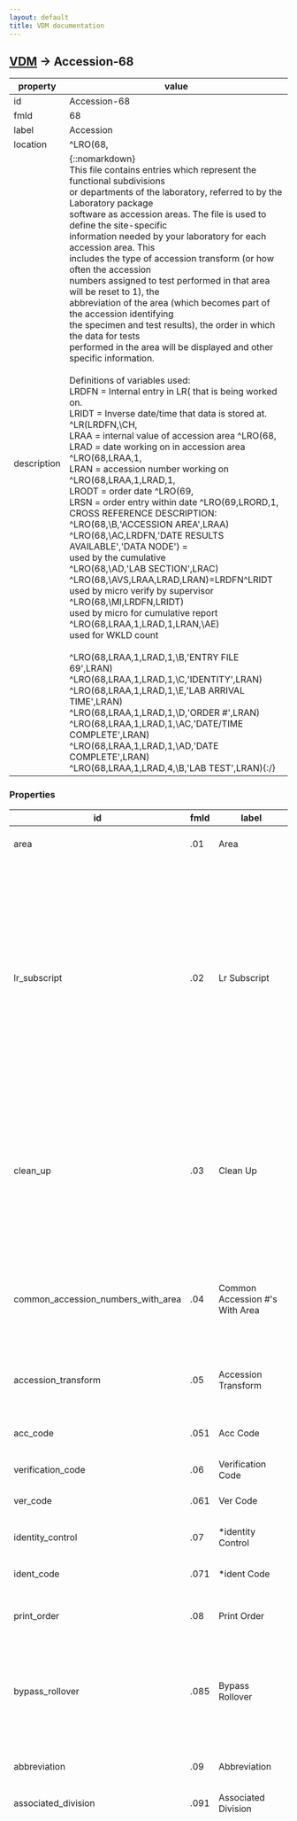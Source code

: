 ```yaml
---
layout: default
title: VDM documentation
---
```


## [VDM](TableOfContent.md) &#8594; Accession-68 

 property | value 
--- | --- 
 id | Accession-68
 fmId | 68
 label | Accession
 location | ^LRO(68,
 description | {::nomarkdown} <br/>This file contains entries which represent the functional subdivisions<br/>or departments of the laboratory, referred to by the Laboratory package<br/>software as accession areas.  The file is used to define the site-specific<br/>information needed by your laboratory for each accession area.  This <br/>includes the type of accession transform (or how often the accession <br/>numbers assigned to test performed in that area will be reset to 1), the<br/>abbreviation of the area (which becomes part of the accession identifying<br/>the specimen and test results), the order in which the data for tests<br/>performed in the area will be displayed and other specific information.<br/> <br/>Definitions of variables used:<br/> LRDFN = Internal entry in LR( that is being worked on.<br/> LRIDT = Inverse date/time that data is stored at. ^LR(LRDFN,\CH\,<br/> LRAA = internal value of accession area ^LRO(68,<br/> LRAD = date working on in accession area ^LRO(68,LRAA,1,<br/> LRAN = accession number working on ^LRO(68,LRAA,1,LRAD,1,<br/> LRODT = order date ^LRO(69,<br/> LRSN = order entry within date ^LRO(69,LRORD,1,<br/>CROSS REFERENCE DESCRIPTION:<br/> ^LRO(68,\B\,'ACCESSION AREA',LRAA)<br/> ^LRO(68,\AC\,LRDFN,'DATE RESULTS AVAILABLE','DATA NODE') =<br/>    used by the cumulative<br/> ^LRO(68,\AD\,'LAB SECTION',LRAC)<br/> ^LRO(68,\AVS\,LRAA,LRAD,LRAN)=LRDFN^LRIDT<br/>    used by micro verify by supervisor<br/> ^LRO(68,\MI\,LRDFN,LRIDT)<br/>    used by micro for cumulative report<br/> ^LRO(68,LRAA,1,LRAD,1,LRAN,\AE\)<br/>    used for WKLD count<br/>  <br/> ^LRO(68,LRAA,1,LRAD,1,\B\,'ENTRY FILE 69',LRAN)<br/> ^LRO(68,LRAA,1,LRAD,1,\C\,'IDENTITY',LRAN)<br/> ^LRO(68,LRAA,1,LRAD,1,\E\,'LAB ARRIVAL TIME',LRAN)<br/> ^LRO(68,LRAA,1,LRAD,1,\D\,'ORDER #',LRAN)<br/> ^LRO(68,LRAA,1,LRAD,1,\AC\,'DATE/TIME COMPLETE',LRAN)<br/> ^LRO(68,LRAA,1,LRAD,1,\AD\,'DATE COMPLETE',LRAN)<br/> ^LRO(68,LRAA,1,LRAD,4,\B\,'LAB TEST',LRAN){:/}

### Properties

| id | fmId | label | description | datatype | location | attributes | range | 
| --- | --- | --- | --- | --- | --- | --- | --- | 
| area | .01 | Area | {::nomarkdown}The accession area of the Lab.{:/} | STRING |  | REQUIRED, INDEXED |  | 
| lr_subscript | .02 | Lr Subscript | {::nomarkdown}This represents the functional area of the Lab.  Must be chosen from a set of codes.{:/} | ENUMERATION |  | REQUIRED | {::nomarkdown}<dl><dt>BB</dt><dd>BLOOD BANK</dd><dt>EM</dt><dd>ELECTRON MICROSCOPY</dd><dt>SP</dt><dd>SURGICAL PATHOLOGY</dd><dt>CY</dt><dd>CYTOLOGY</dd><dt>MI</dt><dd>MICROBIOLOGY</dd><dt>CH</dt><dd>CHEM, HEM, TOX, RIA, SER, etc.</dd><dt>AU</dt><dd>AUTOPSY</dd></dl>{:/} | 
| clean_up | .03 | Clean Up | {::nomarkdown}Triggered by the Accession Transform field.<br/>Determines frequency of clean up on accession lists.{:/} | ENUMERATION |  | REQUIRED | {::nomarkdown}<dl><dt>M</dt><dd>MONTHLY</dd><dt>Q</dt><dd>QUARTERLY</dd><dt>Y</dt><dd>YEARLY</dd><dt>D</dt><dd>DAILY</dd><dt>W</dt><dd>WEEKLY</dd></dl>{:/} | 
| common_accession_numbers_with_area | .04 | Common Accession #'s With Area | {::nomarkdown}If another accession area is designated here, that other accession area<br/>will be used to find the next \available\ accession number which will be<br/>updated on the other accession area.{:/} | POINTER |  | INDEXED | Accession-68 | 
| accession_transform | .05 | Accession Transform | {::nomarkdown}Determines when a new accession list begins.<br/>Points to the EXECUTE CODE file.{:/} | POINTER |  | REQUIRED | Execute_Code-62_07 | 
| acc_code | .051 | Acc Code | {::nomarkdown}Mumps code that is triggered by the Accession Transform field.{:/} | STRING |  |  |  | 
| verification_code | .06 | Verification Code | {::nomarkdown}Points to EXECUTE CODE file.{:/} | POINTER |  |  | Execute_Code-62_07 | 
| ver_code | .061 | Ver Code | {::nomarkdown}Triggered by the Verification Code field.{:/} | STRING |  |  |  | 
| identity_control | .07 | *identity Control | {::nomarkdown}No longer used.  Will be deleted in later version.{:/} | POINTER |  |  |  | 
| ident_code | .071 | *ident Code | {::nomarkdown}No longer used.  Will be deleted in later version.{:/} | STRING |  |  |  | 
| print_order | .08 | Print Order | {::nomarkdown}The print order of the Accession Area.  If the entry is less than 1 it will not be displayed.{:/} | NUMERIC |  |  |  | 
| bypass_rollover | .085 | Bypass Rollover | {::nomarkdown}If you choose not to bypass rollover (i.e., have a null entry), then any unverified data will be <br/>olled over\ to the next day.  You will not be allowed to have a duplicate accession number.{:/} | BOOLEAN |  |  | {::nomarkdown}<dl><dt>0</dt><dd>false</dd><dt>1</dt><dd>true</dd></dl>{:/} | 
| abbreviation | .09 | Abbreviation | {::nomarkdown}Abbreviation for the accession area.  Must have programmer privileges to alter this entry.{:/} | STRING |  | REQUIRED |  | 
| associated_division | .091 | Associated Division |  | [POINTER] |  |  | {id:Institution-4} | 
| type_of_accession_number | .092 | Type Of Accession Number | {::nomarkdown}This field determines whether a full unique accession number is used for<br/>barcoding and messages between instruments.  The unique accession number<br/>is built from three different numbers, the accession area, the date, and<br/>the accession entry number. If 'S'hort is selected, the accession number<br/>used in barcodes and for input at the instrument keypad is treated the <br/>same as it was traditionally.  The 'L'ong unique accession will always be<br/>generated, it just won't be used in communicating with the instrument, or <br/>for barcoding.  <br/>Examples of the four accession transform<br/>types are:<br/><br/> Daily/Weekly:   3242889999<br/> where     32 is the Accession area identifier (field .091)<br/>            4 is the last digit of the year (1994)<br/>          288 is the Julian date for Oct 15, 1994<br/>         9999 is the 9,999th accession for that date<br/> If the 'L'ong version was 3242889999, 'S'hort would be 9999<br/> If the 'L'ong version was 3242880001, 'S'hort would be 1<br/><br/> Yearly:   3294999999<br/> where      32 is the Accession area identifier (field .091)<br/>            94 is the last two digits of the year (1994)<br/>        999999 is the 999,999th accession for that year<br/> If the 'L'ong version was 3294999999, 'S'hort would be 999999<br/> If the 'L'ong version was 3294000001, 'S'hort would be 1<br/><br/> Quarterly:   3240499999<br/> where      32 is the Accession area identifier (field .091)<br/>             4 is the last digit of the year (1994)<br/>            04 is the fourth quarter of 1994<br/>         99999 is the 99,999th accession for that quarter<br/> If the 'L'ong version was 3240499999, 'S'hort would be 99999<br/> If the 'L'ong version was 3240400001, 'S'hort would be 1<br/><br/> Monthly:   3241299999<br/> where      32 is the Accession area identifier (field .091)<br/>             4 is the last digit of the year (1994)<br/>            12 is the twelfth month of 1994<br/>         99999 is the 99,999th accession for that month<br/> If the 'L'ong version was 3241299999, 'S'hort would be 99999<br/> If the 'L'ong version was 3241200001, 'S'hort would be 1{:/} | ENUMERATION |  |  | {::nomarkdown}<dl><dt>S</dt><dd>SHORT</dd><dt>L</dt><dd>LONG</dd></dl>{:/} | 
| lab_section | .095 | *lab Section | {::nomarkdown}  THIS FIELD HAS BEEN MARKED FOR DELETION IN FUTURE VERSIONS<br/>THE FIELD LAB DIVISION (#.19) WILL BE USED INSTEAD PER WORKLOAD<br/>REVISION.{:/} | POINTER |  |  |  | 
| non_lab_accession_area | .097 | Non Lab Accession Area | {::nomarkdown} This field indicates if this particular accession area is operated by<br/>another service other than Pathology & Laboratory Medicine. If this<br/>accession area in staffed or funded from non Pathology sources, mark this<br/>field yes.<br/>   An example would be Blood Gas laboratory staffed or funded by<br/>Medicine service.<br/> <br/>HOWEVER<br/>If this accession area is used by Point of Care (ie. Nurses entering<br/>finger stick glucose) do not set this field to yes. Because in this case<br/>the location is relevant to DSS database.<br/> <br/>This field is used by the Laboratory DSS workload extraction routine to<br/>determine if the patient location should be passed or not.{:/} | BOOLEAN |  |  | {::nomarkdown}<dl><dt>0</dt><dd>false</dd><dt>1</dt><dd>true</dd></dl>{:/} | 
| responsible_official | .1 | Responsible Official | {::nomarkdown}The responsible official in the laboratory.  Usually the Chief of Laboratory Service, or his designee.{:/} | POINTER |  |  | [New_Person-200](New_Person-200.md) | 
| inhibit_area_label_printing | .11 | Inhibit Area Label Printing | {::nomarkdown}A YES entry stops all label printing for this accession area.{:/} | BOOLEAN |  |  | {::nomarkdown}<dl><dt>1</dt><dd>false</dd><dt>0</dt><dd>true</dd></dl>{:/} | 
| lab_division | .19 | Lab Division | {::nomarkdown}  This field will be used to determine which lab division a particular<br/>accession area belongs.  If this field is not filled in, CP (Clinical<br/>Pathology ) will be assumed.{:/} | ENUMERATION |  | REQUIRED | {::nomarkdown}<dl><dt>CP</dt><dd>CLINICAL PATHOLOGY</dd><dt>AP</dt><dd>ANATOMIC PATHOLOGY</dd></dl>{:/} | 
| numeric_identifier | .4 | Numeric Identifier | {::nomarkdown}This field is used to build the unique accession identifier number.<br/>It is used as the first two characters of the number.  Use the numbers 1-9<br/>and uppercase letters A-Z to designate the identifier. For example, if<br/>you enter 99 all accession identifiers for this accession area will<br/>start with 99, e.g. 9923400025.<br/> <br/>If a single character is used the system will append a leading zero to<br/>the unique identifier generated.<br/> <br/>No two accession areas can use the same identifier.<br/> <br/>Changing the identifier should only be performed when accessioning is not<br/>occurring and when a situation requires it since personnel will memorize<br/>this identifier as representing the accesson area.<br/> <br/>Do NOT switch identifiers between active accession areas since this could<br/>compromise the uniqueness of the resulting unique identifier (UID). The<br/>software when generating a UID checks for the existence of the UID it will<br/>create for an accession. If it currently exists the UID being created will<br/>have \00\ as the numeric identifier.{:/} | STRING |  |  |  | 
| lock_for_load_work_list_build | .7 | Lock For Load/work List Build | {::nomarkdown}This locks the accession to allow only ONE<br/>load/work list to build at a time.{:/} | BOOLEAN |  |  | {::nomarkdown}<dl><dt>1</dt><dd>false</dd><dt>0</dt><dd>true</dd></dl>{:/} | 
| lab_oos_location | .8 | Lab Oos Location | {::nomarkdown}Occassion Of Service (OOS)<br/> <br/> This field is used for passing data to the PCE API. This API is used<br/>to capture CPT codes for laboratory procedures.<br/> <br/>Special OOS Hospital locations have been created that are solely used for<br/>recording workload (No count locations). These OOS location all begin with<br/>'LAB DIV' in their names.<br/> <br/>Example of name:<br/>LAB DIV 600 OOS ID 108<br/>Where 600 is the Station Number from the Institution file (#4).<br/>Where 600 is the division Station Number where the work is done.<br/>Where 108 is the OOS ID (stop code) for the service doing the work.<br/> <br/>Note: The stop code could be one assigned to another service, ie Medicine.<br/>Stop Codes are not limited to Laboratory 108.<br/> <br/>The Laboratory Information Manager has special options used to create new<br/>OOS locations in HOSPITAL LOCATION file. These options are used when and<br/>new division is established or a new stop code is required.<br/> <br/>The location names are constructed by the option and should not be altered<br/>using FileMan. The naming convention is critical to the ability to assign<br/>OOS Hospital Locations to Laboratory Accession (#68) file.<br/> <br/>If a given Accession Area in the Accession file (#68) does not have a<br/>LAB OOS LOCATION S LOCATION (#.8) Hospital Location assigned, the DEFAULT<br/>LAB OOS LOCATION (#.8) from the LABORATORY SITE (#69.9) file will be used.<br/>If the DEFAULT LAB OOS LOCATION field is not defined, no workload will be<br/>captured.{:/} | POINTER |  |  | [Hospital_Location-44](Hospital_Location-44.md) | 
| user_access_authorization | .9 | User Access Authorization | {::nomarkdown}If left blank, any lab person may access this accession area.  If filled<br/>in, only lab persons holding the key that is entered here may use<br/>this accession area.{:/} | POINTER |  |  | Security_Key-19_1 | 
| instrumentation_controls | 1 | Instrumentation Controls | {::nomarkdown}Select the instrument (if appropriate, otherwise use the MANUAL selection)<br/>to be associated with the controls you will be selecting.{:/} | [OBJECT] |  |  | [Instrumentation_Controls-68_09](#Instrumentation_Controls-68_09)  | 
| date | 2 | Date | {::nomarkdown}The date of the accession.{:/} | [OBJECT] |  |  | [Date-68_01](#Date-68_01)  | 
| bar_code_print | 5 | Bar Code Print | {::nomarkdown} This field is used by the label print utilities to determine if<br/>bar code labels should be printed for this accession area.{:/} | ENUMERATION |  |  | {::nomarkdown}<dl><dt>3</dt><dd>CODE39 WITH CHECK DIGIT</dd><dt>0</dt><dd>NONE</dd><dt>4</dt><dd>CODE128</dd><dt>1</dt><dd>YES</dd><dt>2</dt><dd>CODE39</dd></dl>{:/} | 
| bar_code_pad | 5.1 | Bar Code Pad | {::nomarkdown}Enter the number of zeros (\0\) to pad an accession number when printing<br/>a bar code using the accession number. Used when site needs a minimum length<br/>bar code on labels.<br/> <br/>Example if need a four digit bar code then enter four.<br/>        This would produce the following: <br/>        Accession number       Bar Code<br/>              1                  0001<br/>             12                  0012<br/>            123                  0123<br/>           1234                  1234<br/>          12345                 12345{:/} | NUMERIC |  |  |  | 
| alternate_label_entry | 5.2 | Alternate Label Entry | {::nomarkdown}Site can enter an alternate label entry point to be used instead of the<br/>standard lab label routine entry point defined in file LABORATORY SITE<br/>(#69.9).<br/> <br/>This field overrides the label routine settings in file LABORATORY SITE<br/>(#69.9) for this accession area. Field ALTERNATE LABEL ROUTINE (#5.3)<br/>must be completed for the software to use this field. See description<br/>of field #5.3.{:/} | STRING |  |  |  | 
| alternate_label_routine | 5.3 | Alternate Label Routine | {::nomarkdown}Site can enter an alternate label routine to be used instead of the<br/>standard lab label routine defined in file LABORATORY SITE (#69.9).<br/> <br/>This field overrides the label routine settings in file LABORATORY SITE<br/>(#69.9) for this accession area. It is used in conjunction with field<br/>ALTERNATE LABEL ENTRY (#5.2) for building the variable LRLABEL.{:/} | STRING |  |  |  | 
| reserved | 8 | Reserved | {::nomarkdown}Reserved for future use.<br/>the same choices you have for the entire lab. If you have selected<br/>special label in this file then the routine will use this field to<br/>determine what label style to us for this accession area. The field<br/>Bar Code Printer will determine where the label will print. Remember<br/>these three field work together. The Bar code printer, the special<br/>label, and the label type.<br/> <br/>  If you selected special label and leave this field blank the default<br/>will be the 2X5 uneven will be used.<br/> <br/>  NOTE **** These are the same selection available under field #<br/>302 of the LABORATORY SITE file (#69.9), LABEL TYPE.{:/} | ENUMERATION |  |  | {::nomarkdown}<dl><dt>2</dt><dd>ORDER # FIRST</dd><dt>3</dt><dd>MEDLAB</dd><dt>4</dt><dd>SITE FILE</dd><dt>1</dt><dd>2X5 UNEVEN</dd><dt>5</dt><dd>SITE DEVELOPED VAF 10-1392</dd></dl>{:/} | 
| work_area | 9 | Work Area | {::nomarkdown} This field should only be edited if this accession area is used for<br/>the purpose of workload definitions. This accession area is then used<br/>with load/worklist to define the area of the lab which should receive<br/>WKLD credit.<br/> <br/>SPECIMENS CAN NOT BE ACCESSIONED INTO THIS ACCESSION AREA. IT IS SOLELY<br/>FOR THE USE WKLD DEFAULT ANSWERS FOR LMIP/WKLD DATA COLLECTION.{:/} | ENUMERATION |  |  | {::nomarkdown}<dl><dt>WORK AREA</dt><dd>WORK AREA</dd></dl>{:/} | 
| workload_on | 10 | Workload On | {::nomarkdown}  this field is used to activate wkld collection. Each accession area<br/>can be turned on independently. In order for this field to trigger wkld<br/>collection, the field WKLD STATS ON (#17) in the LABORATORY SITE (#69.9)<br/>file must also indicate ON.{:/} | BOOLEAN |  |  | {::nomarkdown}<dl><dt>1</dt><dd>true</dd></dl>{:/} | 
| collect_std_qc_repeats | 11 | Collect Std/qc/repeats | {::nomarkdown} If you wish to have the verification process to prompt the user for<br/>Standards, QC and Repeats after each session enter a Yes.<br/> This will cause the counts entered to be added to all test<br/>the user verified during that particular session.<br/> The function of entering this data can be also done by the option<br/>STD/QC/REPS/MANUAL WKLD COUNT [LR WKLD STD/QC/REPS] found on the <br/>Process Menu [LR DO!].{:/} | BOOLEAN |  |  | {::nomarkdown}<dl><dt>1</dt><dd>true</dd></dl>{:/} | 
| external_service_area | 12 | External Service Area | {::nomarkdown}This field determines if the Accession Area is defined for send out tests.{:/} | BOOLEAN |  |  | {::nomarkdown}<dl><dt>1</dt><dd>false</dd><dt>0</dt><dd>true</dd></dl>{:/} | 

## <a name="Instrumentation_Controls-68_09"></a>Instrumentation_Controls-68_09 

 property | value 
--- | --- 
 id | Instrumentation_Controls-68_09
 label | Instrumentation Controls

### Properties

| id | fmId | label | description | datatype | location | attributes | range | 
| --- | --- | --- | --- | --- | --- | --- | --- | 
| instrumentation_controls | .01 | Instrumentation Controls | {::nomarkdown}You may only change the selection you have chosen by \selecting\<br/>another one.  If you wish to change THIS one, you must delete it first.<br/>(The internal FileMan number is significant, so we can't change the text.){:/} | POINTER |  | REQUIRED | Auto_Instrument-62_4 | 
| control_name | 1 | Control Name | {::nomarkdown}The control that should always be placed with the accession number to be<br/>defined with the ACC # field .001{:/} | [OBJECT] |  |  | {id:Control_Name-68_1,fmId:68.1,label:Control Name,properties:[{id:acc_number,fmId:.001,label:Acc #,description:The numeric part of the accession to be assigned for the indicated\rcontrol, if the number is available and automatic accessioning of\rcontrols is tasked.,datatype:IEN},{id:control_name,fmId:.01,label:Control Name,description:The control that should always be placed with the accession number to be defined with the ACC # field .001.,datatype:POINTER,required:true,range:{id:Lab_Control_Name-62_3}}]} | 

## <a name="Date-68_01"></a>Date-68_01 

 property | value 
--- | --- 
 id | Date-68_01
 label | Date

### Properties

| id | fmId | label | description | datatype | location | attributes | range | 
| --- | --- | --- | --- | --- | --- | --- | --- | 
| date | .01 | Date | {::nomarkdown}The date of the accession.{:/} | DATE-TIME |  | REQUIRED |  | 
| accession_number | 1 | Accession Number | {::nomarkdown}The numeric part of the accession.{:/} | [OBJECT] |  |  | {id:Accession_Number-68_02,fmId:68.02,label:Accession Number,properties:[{id:log,fmId:.001,label:Log,description:The numeric part of the accession.,datatype:IEN},{id:lrdfn,fmId:.01,label:Lrdfn,description:The internal pointer to file 63 is stored here.,datatype:POINTER,required:true,range:{id:Lab_Data-63}},{id:file_number,fmId:1,label:File #,description:The pointer to the File of Files for the entity in field .01 is stored \rhere.,datatype:POINTER,range:{id:File-1}},{id:original_accn_date,fmId:2,label:Original Accn Date,description:The date part of the original accession is stored here.,datatype:DATE-TIME},{id:date_ordered,fmId:3,label:Date Ordered,description:The date the order was placed is stored here.,datatype:DATE-TIME},{id:specimen_number,fmId:4,label:Specimen Number,description:The internal specimen number is stored here.,datatype:NUMERIC},{id:identity,fmId:5,label:Identity,description:The identity from e.g. reference labs etc. is stored here.,datatype:STRING,indexed:true},{id:report_routing_location,fmId:6,label:Report Routing Location,description:The service/location from which the original order came.  The report\ris routed back to this location.,datatype:STRING,required:true},{id:provider,fmId:6.5,label:Provider,description:The internal number of the provider requesting the test(s) is stored here.,datatype:POINTER,required:true,range:{id:New_Person-200}},{id:treating_speciality,fmId:6.6,label:Treating Speciality,description: The treating specialty of the location requesting the test.,datatype:POINTER,required:true,range:{id:Facility_Treating_Specialty-45_7}},{id:login_person,fmId:6.7,label:Log-in Person,description:The pointer to the person (NEW PERSON file) creating this accession is stored here.,datatype:POINTER,range:{id:New_Person-200}},{id:hardware_special_numbers,fmId:8,label:Hardware Special Numbers,description:Data from automated instruments may be stored here for debugging purposes.,datatype:STRING},{id:draw_time,fmId:9,label:Draw Time,description:The date/time the specimen was taken.,datatype:DATE-TIME},{id:date_time_obtained_inexact,fmId:10,label:Date/time Obtained Inexact,description:This field has a \NO\ if the draw time is estimated or unknown.,datatype:BOOLEAN,range:{false:1,true:0}},{id:tests,fmId:11,label:Tests,description:The pointers to the Laboratory Tests for this accession.,datatype:[OBJECT],range:{id:Tests-68_04,fmId:68.04,label:Tests,properties:[{id:_test,fmId:.01,label: Test,description:The pointers to the Laboratory Tests for this accession.,datatype:POINTER,indexed:true,required:true,range:{id:Laboratory_Test-60}},{id:urgency_of_test,fmId:1,label:Urgency Of Test,description:The urgency of the test being completed, e.g. stat, routine, etc.\r  There is a special urgency used only for workload recording called\rWKL. This urgency indicates that this test was not ordered directly,\rbut was added to the accession to support certain workload functions.,datatype:POINTER,required:true,range:{id:Urgency-62_05}},{id:load_list_entry,fmId:2,label:Load List Entry,description:The load/work list location is stored here in \;\ piece format.\r\load list pointer;tray;cup\,datatype:STRING},{id:technologist,fmId:3,label:Technologist,description: The DUZ of the person verifying the test.\rNOTE: This field previously contained technologist initials.\rConverted with the release of version 5.2.,datatype:POINTER,range:{id:New_Person-200}},{id:complete_date,fmId:4,label:Complete Date,description:If null, the test is incomplete.  Otherwise, it is the date/time of completion.,datatype:DATE-TIME},{id:disposition,fmId:5,label:Disposition,datatype:STRING},{id:tally_to_wkld,fmId:5.1,label:Tally To Wkld,description:If test was counted for WKLD workload, workload file entry\r is entered here.\r This flag prevents the test from being counted\r more than once.\rUPDATE THIS FIELD AUTOMATICALLY.,datatype:ENUMERATION,range:{YES:1,HAS NOT:0}},{id:wkld_code,fmId:6,label:Wkld Code,description: This sub file is devoted entirely to workload functions. The data\ris stuffed automatically by routines at the time of verification of the\rtest.,datatype:[OBJECT],range:{id:Wkld_Code-68_14,fmId:68.14,label:Wkld Code,properties:[{id:wkld_code,fmId:.01,label:Wkld Code,description:WKLD codes associated with test/procedure are entered here.,datatype:POINTER,indexed:true,required:true,range:{id:Wkld_Code-64}},{id:test_multiply_factor,fmId:.02,label:Test Multiply Factor,description:Enter the number of times the WKLD code is used for the test/procedure.\rto obtain the correct total weight. The default value is 1. This number\ris used to determine the total weight to credited for this test.\r This is the number of times this test has been counted.,datatype:NUMERIC},{id:wkld_code_counted,fmId:.03,label:Wkld Code Counted,description: This field is used by the workload compiling routine to prevent the\rWKLD code from being counted twice. The number 1 indicates the weight\rhas been captured for this WKLD code.\r  NOTE: THIS FIELD SHOULD NOT BE MANUALLY EDITED.,datatype:BOOLEAN,range:{false:0,true:1}},{id:wkld_code_tally,fmId:.04,label:Wkld Code Tally,description:A WKLD code may have several individual counts.\r Each time a count is made it is added to the WKLD\r code tally and the WKLD CODE COUNTED flag is set to zero.\r This field is utilized when additional work has been added to a part\ricular WKLD code. Microbioloby is a area which many require a WKLD code\rbe counted more than once. This field then contains the total number\rof times the WKLD code weight has been multiplied.\r  NOTE: THIS FIELD SHOULD NOT BE MANUALLY EDITED.,datatype:NUMERIC},{id:wkld_code_repeat_count,fmId:.05,label:Wkld Code Repeat Count,description:  This field is not being presently used. It may be used in the\rfuture to automatically capture repeat workload. Another field\rin ^LRO(64.1, is being used to capture this data from manual entry.,datatype:NUMERIC},{id:completion_time,fmId:1,label:Completion Time,description: This field conatins the completion time for this individual WKLD code\rprocedure. It calulated at the time of verification by the routines\rwhich stuff the data into this field.,datatype:DATE-TIME},{id:user,fmId:2,label:User,description:  This field contains the person (NEW PERSON file) which verified this \rparticular portion of the test. This field is automatically stuffed at \rthe time of verification.,datatype:POINTER,range:{id:New_Person-200}},{id:institution,fmId:3,label:Institution,description:  This is the institution the verifying person used when logging on\rto the system. This field allow the workload from Multi-Div sites\rto be stored and counted separately.,datatype:POINTER,range:{id:Institution-4}},{id:major_section,fmId:4,label:Major Section,description:  This field contains the accession area which should recieve credit for\rthis workload. ie CHEMISTRY,datatype:POINTER,range:{id:Accession-68}},{id:lab_subsection,fmId:5,label:Lab Subsection,description: This the second level used for identifying where workload credit should\rbe credited.\r ie. SPECIAL CHEMISTRY,datatype:POINTER,range:{id:Accession-68}},{id:work_area,fmId:6,label:Work Area,description: This is the lowest level used to credit workload. This field may be\rthe same as the LAB SUBSECTION entry.\r i.e., ELECTROPHORESIS,datatype:POINTER,range:{id:Accession-68}},{id:manual_edit,fmId:12,label:Manual Edit,description: If this data is entered manually via a edit template. This field would\rindicate if the data was not stuffed automatically.,datatype:BOOLEAN,range:{true:1}}]}},{id:identity,fmId:7,label:*identity,description:Will deleted in future versions.,datatype:STRING,deprecated:true},{id:wkld_suffix,fmId:8,label:Wkld Suffix,description: This field contains the WKLD code suffix used to identify the method\rused to verify this particular test. The suffix is stuffed at\rthe time of verification automatically. This field can be used to sort\rmethods used to assay various test.\r  The decimal point of the WKLD code suffix is stripped off.,datatype:STRING},{id:parent_test,fmId:8.1,label:Parent Test,description: This field contains the parent ordered test. In the case of panel test,\rthis field will contain the original ordered test.,datatype:POINTER,range:{id:Laboratory_Test-60}},{id:shipping_manifest,fmId:9,label:Shipping Manifest,description:This fields is used at the collection site to determine the exact\rplacement of each test.  This field will contain the shipping manifest\rcode for referral or send out lab tests.  For all local tests the field\rwill be null.,datatype:POINTER,range:{id:Lab_Shipping_Manifest-62_8}}]}},{id:lab_arrival_time,fmId:12,label:Lab Arrival Time,description:The date/time the specimen arrived at the lab.,datatype:DATE-TIME,indexed:true},{id:date_time_results_available,fmId:13,label:Date/time Results Available,description:The date/time all results for the accession are available.,datatype:DATE-TIME},{id:inverse_date,fmId:13.5,label:Inverse Date,description:9999999 minus the internal entry in field 9,datatype:DATE-TIME},{id:comment,fmId:13.6,label:Comment,description:A one line comment for the accession.,datatype:STRING},{id:order_number,fmId:14,label:Order #,description:The original order number is stored here.,datatype:STRING,indexed:true},{id:accession,fmId:15,label:Accession,description:The printable form of the Accession is stored here.,datatype:STRING},{id:in_common_accession,fmId:15.1,label:In Common Accession,description:When this accession area is 'in common' with another accession\rarea the printable form of the 'in common' accession is stored\rhere.,datatype:STRING},{id:uid,fmId:16,label:Uid,description: This is the UID used by the HOST LEDI system for this order/accession.\r \rThis field is used by the LEDI software.,datatype:STRING,indexed:true},{id:ordering_site,fmId:16.1,label:Ordering Site,description: This field contains the pointer to the INSTITUTION file for the\rMailMan domain location of the computer system. All LEDI results are\rreturned to the Ordering computer system.\r \rLocation to send LEDI HL7 result messages.\r \rThis field is used by LEDI software.,datatype:POINTER,indexed:true,range:{id:Institution-4}},{id:collecting_site,fmId:16.2,label:Collecting Site,description: This field contain the pointer to the INSTITUTION file for the actual\rcollection site. The ordering site is the MailMan location of the computer\rsystem. MailMan domain location and the collecting site may be different.\r \rThis field is used by LEDI software.,datatype:POINTER,range:{id:Institution-4}},{id:host_uid,fmId:16.3,label:Host Uid,description: Each Order/Accession is given a HOST UID. The UID is stored in this\rlocation. If LEDI software is used to accession specimens, usually the\rcollecting sites UID is used to track specimens. If the collecting UID\rconflict is the HOST system number sequence, the HOST UID will be used\rinstead of the collecting site's UID.\r \rThis field is used by LEDI software.,datatype:STRING,indexed:true},{id:ordering_site_uid,fmId:16.4,label:Ordering Site Uid,description: This field contains the collecting sites UID for this specimen.\r \rThis field is used by LEDI software.,datatype:STRING},{id:div,fmId:26,label:Div,description: This field contains the division of the person ordering the test\rfor this accession number. The DUZ(2) is used to determine the division\rpointer. In some cases this field may be blank, example auto accession\rcontrols.,datatype:POINTER,indexed:true,range:{id:Institution-4}},{id:pce_enc_number,fmId:30,label:Pce Enc #,description:This field contains a list of PCE Encounters generated for this accession.\rIf there are multiple encounter numbers for this accession, they are\rseparated by ';'.\r \rThis field is only populated if professional service PCE workload is\rgenerated. This is usually the type of PCE workload generated by\rPathologist reporting anatomical pathology services.\r \rPCE workload is only generated for those hospital locations with the type\rof clinic, module or other. No PCE workload is generated for in-patient\rlocations.,datatype:STRING},{id:specimen,fmId:50,label:Specimen,description:The site/specimen from the Topography Field file.  There may be more\rthan one specimen for certain types of accessions.,datatype:[OBJECT],range:{id:Specimen-68_05,fmId:68.05,label:Specimen,properties:[{id:specimen,fmId:.01,label:Specimen,description:The site/specimen from the Topography field file.  There may be\rmore than one specimen for certain types of accessions.,datatype:POINTER,required:true,range:{id:Topography_Field-61}},{id:collection_sample,fmId:1,label:Collection Sample,description:The collection sample is from file 62.,datatype:POINTER,range:{id:Collection_Sample-62}},{id:test,fmId:2,label:Test,description: This field contains the test ordered for this patient/specimen,datatype:[OBJECT],range:{id:Test-68_13,fmId:68.13,label:Test,properties:[{id:test,fmId:.01,label:Test,description:The procedures to be done on a particular specimen.,datatype:POINTER,required:true,range:{id:Laboratory_Test-60}},{id:tissue_blocks,fmId:1,label:Tissue Block(s),description:Used for path examination.,datatype:STRING},{id:total_slides,fmId:2,label:Total Slides,description: This field contains the number of slides used to process this specimen.,datatype:NUMERIC}]}}]}},{id:number_of_slides,fmId:60,label:Number Of Slides,description:The number of slides prepared for path examination.,datatype:NUMERIC},{id:paraffin_blocks,fmId:61,label:Paraffin Block(s),description:The number of paraffin blocks prepared for path examination.,datatype:NUMERIC},{id:progress_notes,fmId:80,label:Progress Notes,description:Progress notes on the accession.,datatype:[STRING]},{id:current_accession_date,fmId:91,label:Current Accession Date,description:This field is set by the roll-over routine in the original accession\rto point to the current accession date for accessions that have\rrolled over.,datatype:DATE-TIME},{id:location_type,fmId:92,label:Location Type,description:  This field holds the type of hospital location.  $P(^SC(X,0),U,3)\rIt is used primarily for WKLD calculations. Since the patient\rmay be discharged or admitted before the WKLD calculation routines run.\rThis field holds a permanent location type.,datatype:ENUMERATION,range:{NON-CLINIC STOP:N,OPERATION ROOM:OR,MODULE:M,CLINIC:C,OTHER:Z,FILE AREA:F,IMAGING:I,WARD:W}},{id:count_for_wkld,fmId:93,label:Count For Wkld,description: This field is set to 1 if this accession has been counted for \rworkload. This is set automatically by the tally routines.\r  NOTE: THIS FIELD SHOULD NOT BE SET MANUALLY.,datatype:ENUMERATION,range:{YES:1,no:0,yes:1,NO:0}},{id:ordering_location,fmId:94,label:Ordering Location,description: This field contains the location placing the order for this patient.,datatype:POINTER,range:{id:Hospital_Location-44}}]} | 
| current_initials | 2 | *current Initials | {::nomarkdown}Will be deleted in future versions.<br/>the test(s).{:/} | STRING |  |  |  | 
| current_accession_number | 3 | Current Accession Number | {::nomarkdown}The last used accession number.{:/} | STRING |  |  |  | 
| current_identity | 4 | *current Identity | {::nomarkdown}No longer used.  Will be deleted in later versions. 1/89.{:/} | STRING |  |  |  | 
| current_verify_acc_number | 5 | Current Verify Acc # | {::nomarkdown}The last verified accession number.{:/} | NUMERIC |  |  |  | 
| bull_algorithm_control_data | 6 | Bull Algorithm Control Data | {::nomarkdown}Data is stored here for use in Bull's algorithm.{:/} | [OBJECT] |  |  | {id:Bull_Algorithm_Control_Data-68_07,fmId:68.07,label:Bull Algorithm Control Data,properties:[{id:method_control_data,fmId:.01,label:Method Control Data,description:Data is stored here for use in Bull's algorithm.,datatype:POINTER,required:true,range:{id:Auto_Instrument-62_4}},{id:control_data,fmId:1,label:Control Data,description:Data from the running average of Bull's algorithm is stored here.,datatype:[STRING]},{id:mean_data_value_1,fmId:2,label:Mean Data Value 1,description:The Mean Data Value 1 from the Auto Instrument file is reproduced here.,datatype:NUMERIC},{id:mean_data_value_2,fmId:3,label:Mean Data Value 2,description:The Mean Data Value 2 from the Auto Instrument file is reproduced here.,datatype:NUMERIC},{id:mean_data_value_3,fmId:4,label:Mean Data Value 3,description:The Mean Data Value 3 from the Auto Instrument file is reproduced here.,datatype:NUMERIC}]} | 
| multirule_va_qc | 7 | Multi-rule VA Qc | {::nomarkdown}Quality control comparisons based on Westergard's suggested use of<br/>the Multi-rule Shewhart determinations are stored under this multiple.{:/} | [OBJECT] |  |  | {id:Multirule_VA_Qc-68_11,fmId:68.11,label:Multi-rule VA Qc,properties:[{id:control_name,fmId:.01,label:Control Name,description:The name of the Quality Control to be used in Westergard's suggested\ruse of the Multi-rule Shewhart determinations.,datatype:POINTER,required:true,range:{id:Lab_Control_Name-62_3}},{id:control_data,fmId:1,label:Control Data,description:Data from the Multi-rule Shewhart determinations are stored here for\rintermediate computations.,datatype:[POINTER],range:{id:Laboratory_Test-60}},{id:reject_reason,fmId:2,label:Reject Reason,description:A brief description of the reason to re-examine the controls.,datatype:STRING}]} | 

{::nomarkdown} <br/><br/><p style="font-size: 11px">Generated on January 20th 2017, 9:52:13 pm</p>{:/}
